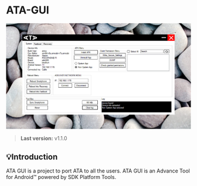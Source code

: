 # ATA-GUI

<img src="Resources/interface.jpg">

> **Last version:**  v1.1.0

## 💡Introduction
ATA GUI is a project to port ATA to all the users. ATA GUI is an Advance Tool for Android™ powered by SDK Platform Tools. 

